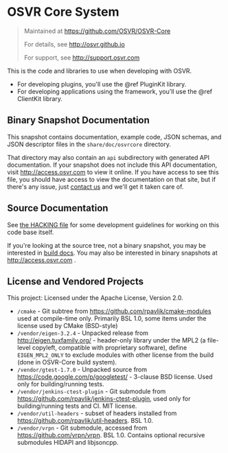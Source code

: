 # OSVR Core System
> Maintained at <https://github.com/OSVR/OSVR-Core>
>
> For details, see <http://osvr.github.io>
>
> For support, see <http://support.osvr.com>

This is the code and libraries to use when developing with OSVR.

- For developing plugins, you'll use the @ref PluginKit library.
- For developing applications using the framework, you'll use the @ref ClientKit library.


## Binary Snapshot Documentation
This snapshot contains documentation, example code, JSON schemas, and JSON descriptor files in the `share/doc/osvrcore` directory.

That directory may also contain an `api` subdirectory with generated API documentation. If your snapshot does not include this API documentation, visit <http://access.osvr.com> to view it online. If you have access to see this file, you should have access to view the documentation on that site, but if there's any issue, just [contact us](mailto:support@osvr.com?subject=Access%20to%20API%20documentation%20site) and we'll get it taken care of.

## Source Documentation
See [the HACKING file](HACKING.md) for some development guidelines for working on this code base itself.

If you're looking at the source tree, not a binary snapshot, you may be interested in [build docs](doc/Building.md). You may also be interested in binary snapshots at <http://access.osvr.com> .

## License and Vendored Projects

This project: Licensed under the Apache License, Version 2.0.

- `/cmake` - Git subtree from <https://github.com/rpavlik/cmake-modules> used at compile-time only. Primarily BSL 1.0, some items under the license used by CMake (BSD-style)
- `/vendor/eigen-3.2.4` - Unpacked release from <http://eigen.tuxfamily.org/> - header-only library under the MPL2 (a file-level copyleft, compatible with proprietary software), define `EIGEN_MPL2_ONLY` to exclude modules with other license from the build (done in OSVR-Core build system).
- `/vendor/gtest-1.7.0` - Unpacked source from <https://code.google.com/p/googletest/> - 3-clause BSD license. Used only for building/running tests.
- `/vendor/jenkins-ctest-plugin` - Git submodule from <https://github.com/rpavlik/jenkins-ctest-plugin>, used only for building/running tests and CI. MIT license.
- `/vendor/util-headers` - subset of headers installed from <https://github.com/rpavlik/util-headers>. BSL 1.0.
- `/vendor/vrpn` - Git submodule, accessed from <https://github.com/vrpn/vrpn>. BSL 1.0. Contains optional recursive submodules HIDAPI and libjsoncpp.
